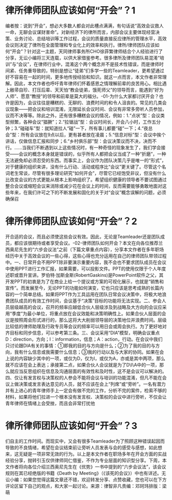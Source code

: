 # 律所律师团队应该如何“开会”？1

编者按：说到“开会”，想必大多数人都会对此槽点满满，有句话说“高效会议救人一命，无聊会议谋财害命”。对新经济下的律所而言，内部会议主要体现经营决策、业务讨论、总结培训等工作过程，会议的质量直接反应律所的管理水平，高效会议则决定了律所在全面管理和专业化上的效率和执行。律所/律师团队应该如何“开会”？针对这一主题，天同律师事务所CHO徐菲繁律师结合个人经验进行了分享，无讼小编将三天连载，以供大家借鉴参考。很多律所及律师团队易混淆“培训”与“会议”，在律师行业中，混淆这个两个概念并不是技术性错误，而是律师时间紧、任务重导致的，特别是想让“徒弟”们多学一些的Teamleader，更希望通过好不容易在一起的时间，更多地传授经验和知识。就这一点而言，本文作者非常理解。因此，本文作者也呼吁青年律师们怀着感恩之情理解前辈的良苦用心。相比遇上敝帚自珍、打压后辈、天天怕“教会徒弟，饿死师父”的领导而言，能遇到“好为人师”、愿意“教授”的领导和前辈是莫大的福分。-01-为什么大家都讨厌开会？也许是因为，会议往往是糟糕的、无聊的、浪费时间的和令人沮丧的。常见的几类会议现象——把会议和培训混淆，无限延长会议时间、会议有非常多旁听人员参加，议而不决等等。除此之外，还有很多糟糕会议的情况，例如：1.“点状”型：会议类型频繁，各种会议“猖獗”；2.“拉锯战”型：会议时间长，开会八小时，工作五分钟；3.“碰碰车”型：就知道拉人“碰”一下，所有事儿都要“碰”一下；4.“夜总会”型：所有会议放在9点以后，更有甚者放在凌晨；5.“信息对标”型：会议中挨个讲话，仅做信息汇报和同步；6.“乡村俱乐部”型：会议决策议而不决，决而不行。……当我们不断遇到以上这些情况时，有一种奇怪的现象发生了，我们学会接受——会议的概念本身就是错误的，似乎所有人都把会议当成了一种“折磨”，一种无法避免却必须忍受的东西。而事实上，会议作为团队决策几乎是唯一的“形式”，对于健康的组织来讲，没有什么行动、活动或程序比“会议”更关键了。尽管这个名词老生常谈，尽管有很多理论研究“如何开会”，尽管它已经饱受非议，但没有什么比改变会议的方式更能从根本上影响组织了。希望组织健康的领导者不要试图通过整合会议或缩短会议来消除或减少花在会议上的时间，反而需要能够勇敢地面对这些年来，在我们许可之下的不断发展和固化的关于对“会议”概念误解的问题，必须确保召

# 律所律师团队应该如何“开会”？2

开合适的会议，而且必须使这些会议有效。因此，无论是Teamleader还是团队成员，都应该很期待或者享受会议。-02-律师团队如何开会？本文在向各位推荐兰西奥尼先生的“六步会议法”之前（下篇文章重点内容），分享本文作者在多年职场经历中关于高效会议的一些心得，这些心得也充分运用在自己的律师团队带领过程中。一、日常开会不用PPT除非要演示重要内容，我不会也不要求团队成员在会议中使用PPT进行工作汇报，如果需要，可以投影文件。PPT的使用仅限于个人年度述职或晋升宣讲。罗伯特·加斯金斯(RobertGaskins)是PowerPoint软件之父，其开发PPT的初衷是为了在商业上给一个提议或方案的可视化展示，也就是“销售和宣传”。而发展至今，无论PPT的功能如何演变，它也只应该是思考成熟的长篇内容的一个简单总结。如果将PPT作为工具运用在团队日常会议决策中，将极大地浪费团队成员的有效工作时间，会议基于“决策”目标的功能将无法实现。二、参会人员层级越高的会议，召开的频率应越低合伙人层级涉及到战略及大方向的会议应采用“季度”为最小单位，将重点放在会议效能和决策明确性上。如果合伙人层面的会议是按照周会形式进行的，那么这将大大削弱领导层的决策地位并浪费时间。层级比较低的律师助理及行政专员等会议的频率可以用日会或周会执行。为了更好地对齐目标和同步信息，可以参考第三条。三、会议采用“DIA”模型，明确会议重点D：direction，方向；I：information，信息；A：action，行动。在会议中我们只讨论跟DIA有关的事情：①即我的目的与方向是什么；②为了我的目的与方向，我有什么信息或我需要什么信息；③我的行动以及与大家的协同。如果在会上说的内容缺少其中的一项，或仅为D，仅为I，或仅为A，亦或是其中两项，那么就不应该在会上表达；承接第二点，如果合伙人会议就是为了D\I\A中的一项，那么就应当反思组织在信息及沟通层面的有效性和及时性，这不是会议可以解决的。四、仅让有发言权与决策权的人参会不能将会议与培训的功能混淆，但凡不能在会议上做决策或发言表达意见的人员，就不应该在会上“列席”或“旁听”。一名有潜力并有上进心的青年律师手上一定会有做不完的工作，分析不完的案件，检索不够的材料，如果将他们拉进一个根本没有发言权、决策权的会议中进行旁听，不仅会让青年律师在情绪上会受挫，而且会非常打扰他

# 律所律师团队应该如何“开会”？3

们自主的工作时间。而现实中，又会有很多Teamleader为了照顾这种错误起因而导致的不良情绪，希望在会议结束前让旁听人员发表与会的感受与感想，如此想来，这无疑是一项非常无效的行为。以上是本文作者在职场多年在开会方面的实战经验分享，抛转引玉仅供律师同仁借鉴，不作为专业层面的知识型分享。下周，本文作者将向各位介绍兰西奥尼先生在《优势》一书中提到的“六步会议法”，该会议规则在其已经绝版的书籍《Death by Meeting》（《该死的会议》）中也有详述。无讼小编：如果您觉得这篇文章还不错，欢迎转发分享、点赞收藏，您也可以在下方评论区留下自己的观点，和大家一起讨论。来源：律智非凡责编：邓珂玮排版：梁萌

